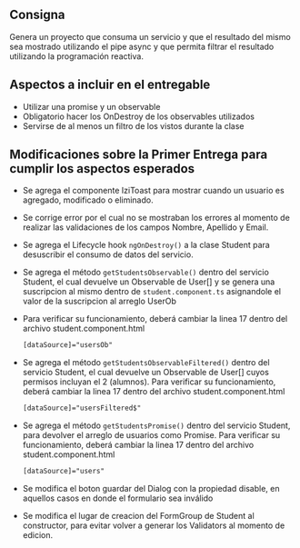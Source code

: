 ## Consigna

Genera un proyecto que consuma un servicio y que el resultado del mismo sea mostrado utilizando el pipe async y que permita filtrar el resultado utilizando la programación reactiva.

## Aspectos a incluir en el entregable

- Utilizar una promise y un observable
- Obligatorio hacer los OnDestroy de los observables utilizados
- Servirse de al menos un filtro de los vistos durante la clase

## Modificaciones sobre la Primer Entrega para cumplir los aspectos esperados

- Se agrega el componente IziToast para mostrar cuando un usuario es agregado, modificado o eliminado.
- Se corrige error por el cual no se mostraban los errores al momento de realizar las validaciones de los campos Nombre, Apellido y Email.
- Se agrega el Lifecycle hook `ngOnDestroy()` a la clase Student para desuscribir el consumo de datos del servicio.

- Se agrega el método `getStudentsObservable()` dentro del servicio Student, el cual devuelve un Observable de User[] y se genera una suscripcion al mismo dentro de `student.component.ts` asignandole el valor de la suscripcion al arreglo UserOb
- Para verificar su funcionamiento, deberá cambiar la linea 17 dentro del archivo student.component.html

  ```html
  [dataSource]="usersOb"
  ```

- Se agrega el método `getStudentsObservableFiltered()` dentro del servicio Student, el cual devuelve un Observable de User[] cuyos permisos incluyan el 2 (alumnos).
  Para verificar su funcionamiento, deberá cambiar la linea 17 dentro del archivo student.component.html

  ```html
  [dataSource]="usersFiltered$"
  ```

- Se agrega el método `getStudentsPromise()` dentro del servicio Student, para devolver el arreglo de usuarios como Promise.
  Para verificar su funcionamiento, deberá cambiar la linea 17 dentro del archivo student.component.html

  ```html
  [dataSource]="users"
  ```

- Se modifica el boton guardar del Dialog con la propiedad disable, en aquellos casos en donde el formulario sea inválido
- Se modifica el lugar de creacion del FormGroup de Student al constructor, para evitar volver a generar los Validators al momento de edicion.
